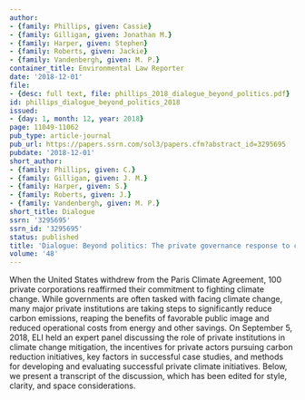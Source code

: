 ```yaml
---
author:
- {family: Phillips, given: Cassie}
- {family: Gilligan, given: Jonathan M.}
- {family: Harper, given: Stephen}
- {family: Roberts, given: Jackie}
- {family: Vandenbergh, given: M. P.}
container_title: Environmental Law Reporter
date: '2018-12-01'
file:
- {desc: full text, file: phillips_2018_dialogue_beyond_politics.pdf}
id: phillips_dialogue_beyond_politics_2018
issued:
- {day: 1, month: 12, year: 2018}
page: 11049-11062
pub_type: article-journal
pub_url: https://papers.ssrn.com/sol3/papers.cfm?abstract_id=3295695
pubdate: '2018-12-01'
short_author:
- {family: Phillips, given: C.}
- {family: Gilligan, given: J. M.}
- {family: Harper, given: S.}
- {family: Roberts, given: J.}
- {family: Vandenbergh, given: M. P.}
short_title: Dialogue
ssrn: '3295695'
ssrn_id: '3295695'
status: published
title: 'Dialogue: Beyond politics: The private governance response to climate change'
volume: '48'
---
```

When the United States withdrew from the Paris Climate Agreement, 100 private corporations reaffirmed their commitment to fighting climate change. While governments are often tasked with facing climate change, many major private institutions are taking steps to significantly reduce carbon emissions, reaping the benefits of favorable public image and reduced operational costs from energy and other savings. On September 5, 2018, ELI held an expert panel discussing the role of private institutions in climate change mitigation, the incentives for private actors pursuing carbon reduction initiatives, key factors in successful case studies, and methods for developing and evaluating successful private climate initiatives. Below, we present a transcript of the discussion, which has been edited for style, clarity, and space considerations.
